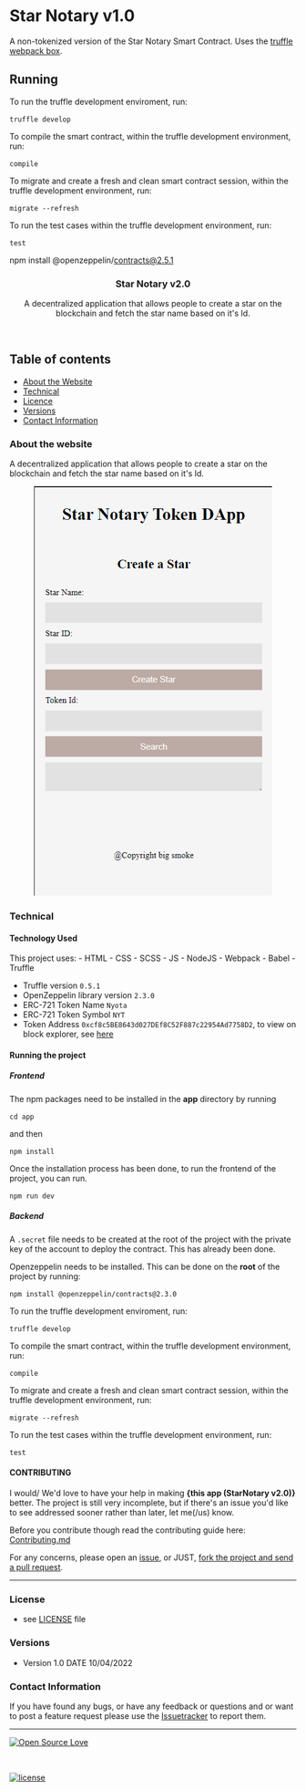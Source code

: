 # Star Notary v1.0

A non-tokenized version of the Star Notary Smart Contract. Uses the [truffle webpack box](https://trufflesuite.com/boxes/webpack/index.html).

## Running

To run the truffle development enviroment, run:

```console
truffle develop
```

To compile the smart contract, within the truffle development environment, run:

```console
compile
```

To migrate and create a fresh and clean smart contract session, within the truffle development environment, run:

```console
migrate --refresh
```

To run the test cases within the truffle development environment, run:

```console
test
```

npm install @openzeppelin/contracts@2.5.1

<p align="center">
  <h3 align="center">Star Notary v2.0</h3>

  <p align="center">
    A decentralized application that allows people to create a star on the blockchain and fetch the star name based on it's Id.
    <br>
    </p>
</p>

<br>

## Table of contents

- [About the Website](#about-the-website)
- [Technical](#technical)
- [Licence](#license)
- [Versions](#versions)
- [Contact Information](#contact-information)

### About the website

A decentralized application that allows people to create a star on the blockchain and fetch the star name based on it's Id.

<p align="center">
  <img src="./assets/Screenshot 2022-04-10 192936.png"/>
</p>

### Technical

#### Technology Used

This project uses: - HTML - CSS - SCSS - JS - NodeJS - Webpack - Babel - Truffle
- Truffle version `0.5.1` 
- OpenZeppelin library version `2.3.0`
- ERC-721 Token Name `Nyota`
- ERC-721 Token Symbol `NYT`
- Token Address `0xcf8c5BE8643d027DEf8C52F887c22954Ad7758D2`, to view on block explorer, see [here](https://rinkeby.etherscan.io/address/0xcf8c5BE8643d027DEf8C52F887c22954Ad7758D2)


#### Running the project


##### Frontend

The npm packages need to be installed in the **app** directory by running

```console
cd app
```

and then 

```console
npm install
```

Once the installation process has been done, to run the frontend of the project, you can run.

```console
npm run dev
```

##### Backend

A `.secret` file needs to be created at the root of the project with the private key of the account to deploy the contract. This has already been done.


Openzeppelin needs to be installed. This can be done on the **root** of the project by running:

```console
npm install @openzeppelin/contracts@2.3.0
```

To run the truffle development enviroment, run:

```console
truffle develop
```

To compile the smart contract, within the truffle development environment, run:

```console
compile
```

To migrate and create a fresh and clean smart contract session, within the truffle development environment, run:

```console
migrate --refresh
```

To run the test cases within the truffle development environment, run:

```console
test
```

#### CONTRIBUTING

I would/ We'd love to have your help in making **{this app (StarNotary v2.0)}** better. The project is still very incomplete, but if there's an issue you'd like to see addressed sooner rather than later, let me(/us) know.

Before you contribute though read the contributing guide here: [Contributing.md](https://github.com/peterokwara/evaluate-news-nlp/blob/master/CONTRIBUTING.md)

For any concerns, please open an [issue](https://github.com/peterokwara/evaluate-news-nlp/issues), or JUST, [fork the project and send a pull request](https://github.com/peterokwara/evaluate-news-nlp/pulls).

<hr>

### License

- see [LICENSE](https://github.com/peterokwara/evaluate-news-nlp/blob/master/LICENSE) file

### Versions

- Version 1.0 DATE 10/04/2022

### Contact Information

If you have found any bugs, or have any feedback or questions and or want to post a feature request please use the [Issuetracker](https://github.com/peterokwara/StarNotary2.0/issues) to report them.

<hr>

[![Open Source Love](https://badges.frapsoft.com/os/v2/open-source-200x33.png?v=103)](#)

<br>

[![license](https://img.shields.io/github/license/mashape/apistatus.svg?style=for-the-badge)](https://github.com/peterokwara/evaluate-news-nlp/blob/master/LICENSE)
